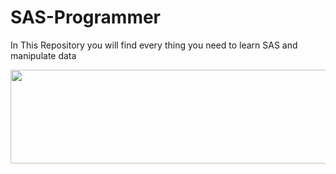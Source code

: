 # SAS-Programmer
In This Repository you will find every thing you need to learn SAS and manipulate data

<div style="text-align: center;">
    <img src="logo.jpg alt="Image description" width="900" height="150">
</div>
